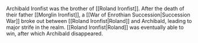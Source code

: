 
Archibald Ironfist was the brother of [[Roland Ironfist]]. After the death of their father [[Morglin Ironfist]], a [[War of Enrothian Succession|Succession War]] broke out between [[Roland Ironfist|Roland]] and Archibald, leading to major strife in the realm. [[Roland Ironfist|Roland]] was eventually able to win, after which Archibald disappeared.

